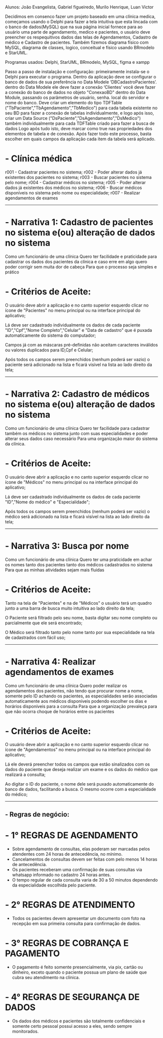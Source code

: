 Alunos: João Evangelista, Gabriel figueiredo, Murilo Henrique, Luan Victor


Decidimos em consenco fazer um projeto baseado em uma clínica medica, começamos usando o Delphi para fazer a tela intuitiva que esta lincada com o banco de dados(MySQL) que na sua página inicial fornece para ao usuário uma parte de agendamento, medico e pacientes, o usuário deve preencher os respequitivos dados das telas de Agendamentos, Cadastro de médico e Cadastro de pacientes. Também fizemos diagrama físico com MySQL, diagrama de classes, logico, conceitual e físico usando BRmodelo e StarUML.

Programas usados: Delphi, StarUML, BRmodelo, MySQL,  figma e xampp

Passo a passo de instalação e configuração: primeiramente instala-se o Delphi para executar o programa. Dentro da aplicação deve se configurar o banco de dados de sua preferência no Data Modele ‘DBCadastroPacientes’. dentro do Data Modele ele deve fazer a conexão ‘Clientes’ você deve fazer a conexão do banco de dados no objeto "ConexaoBD" dentro do Data Module, passando os parâmetros de usuário, senha. local do servidor e nome do banco.
Deve criar um elemento do tipo TDFTable ("TbPaciente","TbAgendamento","TbMedico") para cada tabela existente no seu BD para fazer a conexão de tabelas individualmente, e logo após isso, criar um Data Source ("DsPaciente","DsAgendamento","DsMedico") também individualmente para cada TDFTable criado para fazer a busca de dados
Logo após tudo isto, deve marcar como true nas propriedades dos elementos de tabela e de conexão.
Após fazer todo este processo, basta escolher em quais campos da aplicação cada item da tabela será aplicado.


# - Clínica médica

r001 - Cadastrar pacientes no sistema;
r002 - Poder alterar dados já existentes dos pacientes no sistema;
r003 - Buscar pacientes no sistema pelo nome;
r004 - Cadastrar médicos no sistema;
r005 - Poder alterar dados já existentes dos médicos no sistema;
r006 - Buscar médicos disponíveis no sistema pelo nome ou especialidade;
r007 - Realizar agendamentos de exames 

------------------------------------------------------------------------------------------------------------------------------------------------------------------

# - Narrativa 1: Cadastro de pacientes no sistema e(ou) alteração de dados no sistema

Como um funcionário de uma clínica 
Quero ter facilidade e praticidade para cadastrar os dados dos pacientes da clínica e caso erre em algo
quero poder corrigir sem muita dor de cabeça
Para que o processo seja simples e prático


# - Critérios de Aceite:

O usuário deve abrir a aplicação e no canto superior esquerdo clicar no ícone de "Pacientes" no menu principal ou na interface principal do aplicativo;

Lá deve ser cadastrado individualmente os dados de cada paciente "ID","Cpf","Nome Completo","Celular" e "Data de cadastro" que é puxada automaticamente do sistema do computador;

Campos já com as máscaras pré-definidas não aceitam caracteres inválidos ou valores duplicados para ID,Cpf e Celular;

Após todos os campos serem preenchidos (nenhum poderá ser vazio) o paciente será adicionado na lista e ficará visível na lista ao lado direito da tela;


------------------------------------------------------------------------------------------------------------------------------------------------------------------

# - Narrativa 2: Cadastro de médicos no sistema e(ou) alteração de dados no sistema

Como um funcionário de uma clínica
Quero ter facilidade para cadastrar também os médicos no sistema junto com suas especialidades e poder alterar seus dados caso necessário
Para uma organização maior do sistema da clínica.


# - Critérios de Aceite:

O usuário deve abrir a aplicação e no canto superior esquerdo clicar no ícone de "Médicos" no menu principal ou na interface principal do aplicativo;

Lá deve ser cadastrado individualmente os dados de cada paciente "ID","Nome do médico" e "Especialidade";

Após todos os campos serem preenchidos (nenhum poderá ser vazio) o médico será adicionado na lista e ficará visível na lista ao lado direito da tela;


------------------------------------------------------------------------------------------------------------------------------------------------------------------

# - Narrativa 3: Busca por nome 

Como um funcionário de uma clínica
Quero ter uma praticidade em achar os nomes tanto dos pacientes tanto dos médicos cadastrados no sistema
Para que as minhas atividades sejam mais fluidas


# - Critérios de Aceite:

Tanto na tela de "Pacientes" e na de "Médicos" o usuário terá um quadro junto a uma barra de busca muito intuitiva ao lado direito da tela;

O Paciente será filtrado pelo seu nome, basta digitar seu nome completo ou parcialmente que ele será encontrado;

O Médico será filtrado tanto pelo nome tanto por sua especialidade na tela de cadastrados com fácil uso;


------------------------------------------------------------------------------------------------------------------------------------------------------------------

# - Narrativa 4: Realizar agendamentos de exames

Como um funcionário de uma clínica
Quero poder realizar os agendamentos dos pacientes, não tendo que procurar nome a nome, somente pelo ID achando os pacientes, as especialidades serão associadas automaticamente aos médicos disponíveis
podendo escolher os dias e horários disponíveis para a consulta
Para que a organização prevaleça para que não ocorra choque de horários entre os pacientes


# - Critérios de Aceite:

O usuário deve abrir a aplicação e no canto superior esquerdo clicar no ícone de "Agendamentos" no menu principal ou na interface principal do aplicativo;

Lá ele deverá preencher todos os campos que estão sinalizados com os dados do paciente que deseja realizar um exame e os dados do médico que realizará a consulta;

Ao digitar o ID do paciente, o nome dele será puxado automaticamente do banco de dados, facilitando a busca. O mesmo ocorre com a especialidade do médico;


------------------------------------------------------------------------------------------------------------------------------------------------------------------

## - Regras de negócio: 

# - 1° REGRAS DE AGENDAMENTO
- Sobre agendamento de consultas, elas poderam ser marcadas pelos atendentes com 24 horas de antecedência, no mínimo.
- Cancelamentos de consultas devem ser feitas com pelo menos 14 horas de antecedência.
- Os pacientes receberam uma confirmação de suas consultas via whatsapp informado no cadastro 24 horas antes.
- O tempo regular de cada consulta varia de 30 a 50 minutos dependendo da especialidade escolhida pelo paciente.

# - 2° REGRAS DE ATENDIMENTO
- Todos os pacientes devem apresentar um documento com foto na recepção em sua primeira consulta para confirmação de dados.


# - 3° REGRAS DE COBRANÇA E PAGAMENTO  
- O pagamento é feito somente presencialmente, via pix, cartão ou dinheiro, exceto quando o paciente possua um plano de saúde que cubra seu atendimento na clínica.

# - 4° REGRAS DE SEGURANÇA DE DADOS
- Os dados dos médicos e pacientes são totalmente confidenciais e somente certo pessoal possui acesso a eles, sendo sempre monitorados.



